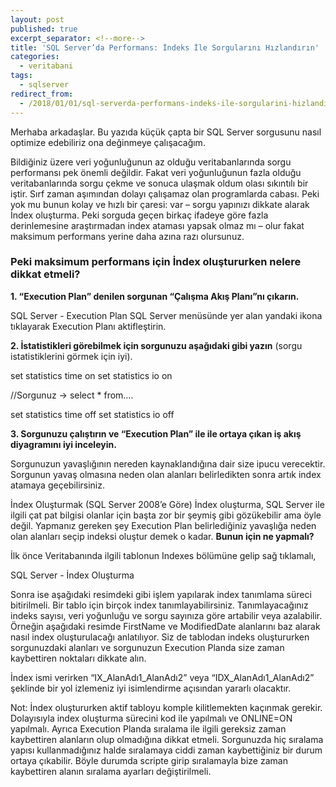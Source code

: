 ```yaml
---
layout: post
published: true
excerpt_separator: <!--more-->
title: 'SQL Server’da Performans: İndeks İle Sorgularını Hızlandırın'
categories:
  - veritabani
tags:
  - sqlserver
redirect_from:
  - /2018/01/01/sql-serverda-performans-indeks-ile-sorgularini-hizlandirin/   
---
```

Merhaba arkadaşlar. Bu yazıda küçük çapta bir SQL Server sorgusunu nasıl optimize edebiliriz ona değinmeye çalışacağım.

Bildiğiniz üzere veri yoğunluğunun az olduğu veritabanlarında sorgu performansı pek önemli değildir. Fakat veri yoğunluğunun fazla olduğu veritabanlarında sorgu çekme ve sonuca ulaşmak oldum olası sıkıntılı bir iştir. Sırf zaman aşımından dolayı çalışamaz olan programlarda cabası. Peki yok mu bunun kolay ve hızlı bir çaresi: var – sorgu yapınızı dikkate alarak İndex oluşturma. Peki sorguda geçen birkaç ifadeye göre fazla derinlemesine araştırmadan index ataması yapsak olmaz mı – olur fakat maksimum performans yerine daha azına razı olursunuz.

<!--more-->

### Peki maksimum performans için İndex oluştururken  nelere dikkat etmeli?

**1. “Execution Plan” denilen sorgunan “Çalışma Akış Planı”nı çıkarın.**

SQL Server - Execution Plan SQL Server menüsünde yer alan yandaki ikona tıklayarak Execution Planı aktifleştirin.

**2. İstatistikleri görebilmek için sorgunuzu aşağıdaki gibi yazın** (sorgu istatistiklerini görmek için iyi).

set statistics time on
set statistics io on

//Sorgunuz -> select * from….

set statistics time off
set statistics io off

**3. Sorgunuzu çalıştırın ve “Execution Plan” ile ile ortaya çıkan iş akış diyagramını iyi inceleyin.** 

Sorgunuzun yavaşlığının nereden kaynaklandığına dair size ipucu verecektir. Sorgunun yavaş olmasına neden olan alanları belirledikten sonra artık index atamaya geçebilirsiniz.

İndex Oluşturmak (SQL Server 2008’e Göre)
İndex oluşturma, SQL Server ile ilgili çat pat bilgisi olanlar için başta zor bir şeymiş gibi gözükebilir ama öyle değil. Yapmanız gereken şey Execution Plan belirlediğiniz yavaşlığa neden olan alanları seçip indeksi oluştur demek o kadar. **Bunun için ne yapmalı?**

İlk önce Veritabanında ilgili tablonun Indexes bölümüne gelip sağ tıklamalı,

SQL Server - İndex Oluşturma

Sonra ise aşağıdaki resimdeki gibi işlem yapılarak index tanımlama süreci bitirilmeli. Bir tablo için birçok index tanımlayabilirsiniz. Tanımlayacağınız indeks sayısı, veri yoğunluğu ve sorgu sayınıza göre artabilir veya azalabilir. Örneğin aşağıdaki resimde FirstName ve ModifiedDate alanlarını baz alarak nasıl index oluşturulacağı anlatılıyor. Siz de tablodan indeks oluştururken sorgunuzdaki alanları ve sorgunuzun Execution Planda size zaman kaybettiren noktaları dikkate alın.


İndex ismi verirken “IX_AlanAdı1_AlanAdı2” veya “IDX_AlanAdı1_AlanAdı2” şeklinde bir yol izlemeniz iyi isimlendirme açısından yararlı olacaktır.

Not: İndex oluştururken aktif tabloyu komple kilitlemekten kaçınmak gerekir. Dolayısıyla index oluşturma sürecini kod ile yapılmalı ve ONLINE=ON yapılmalı. Ayrıca Execution Planda sıralama ile ilgili gereksiz zaman kaybettiren alanların olup olmadığına dikkat etmeli. Sorgunuzda hiç sıralama yapısı kullanmadığınız halde sıralamaya ciddi zaman kaybettiğiniz bir durum ortaya çıkabilir. Böyle durumda scripte girip sıralamayla bize zaman kaybettiren alanın sıralama ayarları değiştirilmeli.
